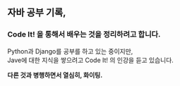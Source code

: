 ## 자바 공부 기록,
### Code It! 을 통해서 배우는 것을 정리하려고 합니다.
Python과 Django를 공부를 하고 있는 중이지만,  
Jave에 대한 지식을 쌓으려고 Code It! 의 인강을 듣고 있습니다.

**다른 것과 병행하면서 열심히, 화이팅.**

